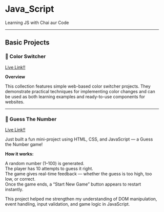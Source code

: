 # Java_Script
Learning JS with Chai aur Code

---

## Basic Projects

### 🎨 Color Switcher   
[Live Link!!](https://java-script-xi-five.vercel.app/)

<b>Overview</b>

This collection features simple web-based color switcher projects. They demonstrate practical techniques for implementing color changes and can be used as both learning examples and ready-to-use components for websites.

---

### 🎯 Guess The Number
[Live Link!!](https://java-script-1bi3.vercel.app/)

Just built a fun mini-project using HTML, CSS, and JavaScript — a Guess the Number game!

<b>How it works:</b>
<p>
    A random number (1–100) is generated.<br>
    The player has 10 attempts to guess it right.<br>
    The game gives real-time feedback — whether the guess is too high, too low, or correct.<br>
    Once the game ends, a “Start New Game” button appears to restart instantly.<br>
</p>
<p>
    This project helped me strengthen my understanding of DOM manipulation, event handling, input validation, and game logic in JavaScript.
</p>
